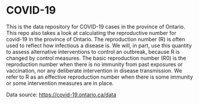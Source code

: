 # COVID-19
This is the data repository for COVID-19 cases in the province of Ontario. This repo also takes a look at calculating the reproductive number for covid-19 in the province of Ontario. The reproduction number (R) is often used to reflect how infectious a disease is. We will, in part, use this quantity to assess alternative interventions to control an outbreak, because R is changed by control measures. The basic reproduction number (R0) is the reproduction number when there is no immunity from past exposures or vaccination, nor any deliberate intervention in disease transmission. We refer to R as an effective reproduction number when there is some immunity or some intervention measures are in place.

Data source: https://covid-19.ontario.ca/data

